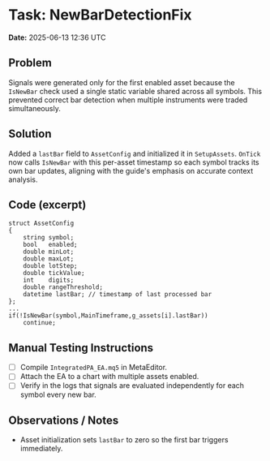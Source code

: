 # Task: NewBarDetectionFix
**Date:** 2025-06-13 12:36 UTC

## Problem
Signals were generated only for the first enabled asset because the `IsNewBar` check used a single static variable shared across all symbols. This prevented correct bar detection when multiple instruments were traded simultaneously.

## Solution
Added a `lastBar` field to `AssetConfig` and initialized it in `SetupAssets`. `OnTick` now calls `IsNewBar` with this per-asset timestamp so each symbol tracks its own bar updates, aligning with the guide's emphasis on accurate context analysis.

## Code (excerpt)
```mql5
struct AssetConfig
{
    string symbol;
    bool   enabled;
    double minLot;
    double maxLot;
    double lotStep;
    double tickValue;
    int    digits;
    double rangeThreshold;
    datetime lastBar; // timestamp of last processed bar
};
...
if(!IsNewBar(symbol,MainTimeframe,g_assets[i].lastBar))
    continue;
```

## Manual Testing Instructions
- [ ] Compile `IntegratedPA_EA.mq5` in MetaEditor.
- [ ] Attach the EA to a chart with multiple assets enabled.
- [ ] Verify in the logs that signals are evaluated independently for each symbol every new bar.

## Observations / Notes
- Asset initialization sets `lastBar` to zero so the first bar triggers immediately.
